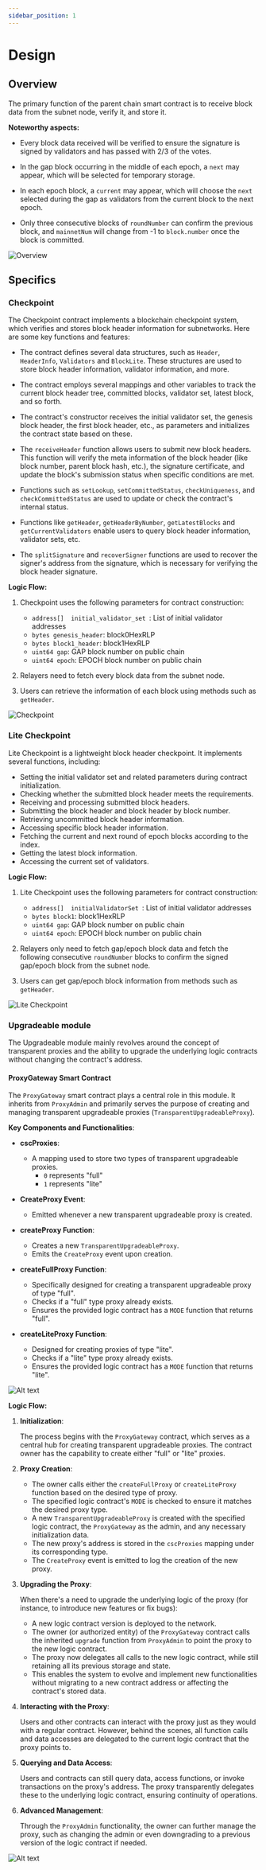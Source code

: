 ```yaml
---
sidebar_position: 1
---
```


# Design

## Overview
The primary function of the parent chain smart contract is to receive block data from the subnet node, verify it, and store it. 

**Noteworthy aspects:**

   - Every block data received will be verified to ensure the signature is signed by validators and has passed with 2/3 of the votes.

   - In the gap block occurring in the middle of each epoch, a `next` may appear, which will be selected for temporary storage.

   - In each epoch block, a `current` may appear, which will choose the `next` selected during the gap as validators from the current block to the next epoch.

   - Only three consecutive blocks of `roundNumber` can confirm the previous block, and `mainnetNum` will change from -1 to `block.number` once the block is committed.

![Overview](sc-overview.jpg)

## Specifics

### Checkpoint

The Checkpoint contract implements a blockchain checkpoint system, which verifies and stores block header information for subnetworks. Here are some key functions and features:

- The contract defines several data structures, such as `Header`, `HeaderInfo`, `Validators` and `BlockLite`. These structures are used to store block header information, validator information, and more.

- The contract employs several mappings and other variables to track the current block header tree, committed blocks, validator set, latest block, and so forth.

- The contract's constructor receives the initial validator set, the genesis block header, the first block header, etc., as parameters and initializes the contract state based on these.

- The `receiveHeader` function allows users to submit new block headers. This function will verify the meta information of the block header (like block number, parent block hash, etc.), the signature certificate, and update the block's submission status when specific conditions are met.

- Functions such as `setLookup`, `setCommittedStatus`, `checkUniqueness`, and `checkCommittedStatus` are used to update or check the contract's internal status.

- Functions like `getHeader`, `getHeaderByNumber`, `getLatestBlocks` and `getCurrentValidators` enable users to query block header information, validator sets, etc.

- The `splitSignature` and `recoverSigner` functions are used to recover the signer's address from the signature, which is necessary for verifying the block header signature.

**Logic Flow:**

1. Checkpoint uses the following parameters for contract construction:

   - `address[]  initial_validator_set `: List of initial validator addresses
   - `bytes genesis_header`: block0HexRLP
   - `bytes block1_header`: block1HexRLP
   - `uint64 gap`: GAP block number on public chain
   - `uint64 epoch`: EPOCH block number on public chain

2. Relayers need to fetch every block data from the subnet node.

3. Users can retrieve the information of each block using methods such as `getHeader`.

![Checkpoint](sc-checkpoint.jpg)

### Lite Checkpoint

Lite Checkpoint is a lightweight block header checkpoint. It implements several functions, including:

   - Setting the initial validator set and related parameters during contract initialization.
   - Checking whether the submitted block header meets the requirements.
   - Receiving and processing submitted block headers.
   - Submitting the block header and block header by block number.
   - Retrieving uncommitted block header information.
   - Accessing specific block header information.
   - Fetching the current and next round of epoch blocks according to the index.
   - Getting the latest block information.
   - Accessing the current set of validators.

**Logic Flow:**

1. Lite Checkpoint uses the following parameters for contract construction:

   - `address[]  initialValidatorSet `: List of initial validator addresses
   - `bytes block1`: block1HexRLP
   - `uint64 gap`: GAP block number on public chain
   - `uint64 epoch`: EPOCH block number on public chain

2. Relayers only need to fetch gap/epoch block data and fetch the following consecutive `roundNumber` blocks to confirm the signed gap/epoch block from the subnet node.

3. Users can get gap/epoch block information from methods such as `getHeader`.

![Lite Checkpoint](sc-litecheckpoint.jpg)


### Upgradeable module

The Upgradeable module mainly revolves around the concept of transparent proxies and the ability to upgrade the underlying logic contracts without changing the contract's address.

#### ProxyGateway Smart Contract

The `ProxyGateway` smart contract plays a central role in this module. It inherits from `ProxyAdmin` and primarily serves the purpose of creating and managing transparent upgradeable proxies (`TransparentUpgradeableProxy`).

**Key Components and Functionalities**:

- **cscProxies**: 
  - A mapping used to store two types of transparent upgradeable proxies.
    - `0` represents "full"
    - `1` represents "lite"

- **CreateProxy Event**: 
  - Emitted whenever a new transparent upgradeable proxy is created.

- **createProxy Function**: 
  - Creates a new `TransparentUpgradeableProxy`.
  - Emits the `CreateProxy` event upon creation.

- **createFullProxy Function**: 
  - Specifically designed for creating a transparent upgradeable proxy of type "full".
  - Checks if a "full" type proxy already exists.
  - Ensures the provided logic contract has a `MODE` function that returns "full".

- **createLiteProxy Function**: 
  - Designed for creating proxies of type "lite".
  - Checks if a "lite" type proxy already exists.
  - Ensures the provided logic contract has a `MODE` function that returns "lite".


![Alt text](sc-upgradeable-overview.png)

**Logic Flow:**

1. **Initialization**:
   
   The process begins with the `ProxyGateway` contract, which serves as a central hub for creating transparent upgradeable proxies. The contract owner has the capability to create either "full" or "lite" proxies.
   
2. **Proxy Creation**:

   - The owner calls either the `createFullProxy` or `createLiteProxy` function based on the desired type of proxy.
   - The specified logic contract's `MODE` is checked to ensure it matches the desired proxy type.
   - A new `TransparentUpgradeableProxy` is created with the specified logic contract, the `ProxyGateway` as the admin, and any necessary initialization data.
   - The new proxy's address is stored in the `cscProxies` mapping under its corresponding type.
   - The `CreateProxy` event is emitted to log the creation of the new proxy.

3. **Upgrading the Proxy**:

   When there's a need to upgrade the underlying logic of the proxy (for instance, to introduce new features or fix bugs):

   - A new logic contract version is deployed to the network.
   - The owner (or authorized entity) of the `ProxyGateway` contract calls the inherited `upgrade` function from `ProxyAdmin` to point the proxy to the new logic contract.
   - The proxy now delegates all calls to the new logic contract, while still retaining all its previous storage and state.
   - This enables the system to evolve and implement new functionalities without migrating to a new contract address or affecting the contract's stored data.

4. **Interacting with the Proxy**:

   Users and other contracts can interact with the proxy just as they would with a regular contract. However, behind the scenes, all function calls and data accesses are delegated to the current logic contract that the proxy points to.

5. **Querying and Data Access**:

   Users and contracts can still query data, access functions, or invoke transactions on the proxy's address. The proxy transparently delegates these to the underlying logic contract, ensuring continuity of operations.

6. **Advanced Management**:

   Through the `ProxyAdmin` functionality, the owner can further manage the proxy, such as changing the admin or even downgrading to a previous version of the logic contract if needed.

![Alt text](sc-upgradeable-upgrade.png)